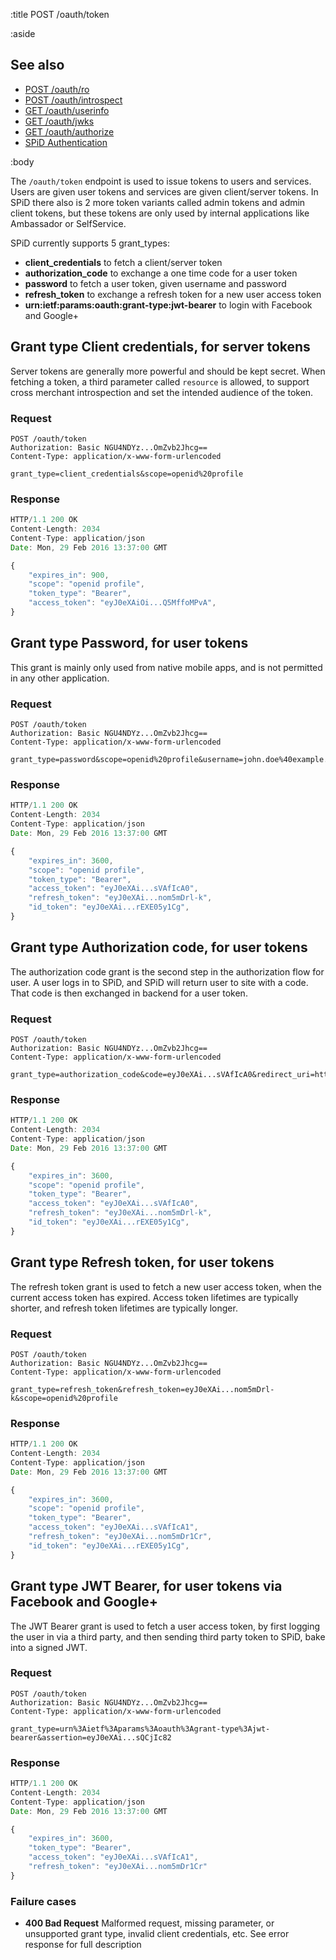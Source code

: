 :title POST /oauth/token

:aside

## See also

* [POST /oauth/ro](/oauth/ro/)
* [POST /oauth/introspect](/oauth/introspect/)
* [GET /oauth/userinfo](/oauth/userinfo/)
* [GET /oauth/jwks](/oauth/jwks/)
* [GET /oauth/authorize](/oauth/authorize/)
* [SPiD Authentication](/authentication/)

:body

The `/oauth/token` endpoint is used to issue tokens to users and services.
Users are given user tokens and services are given client/server tokens. In SPiD
there also is 2 more token variants called admin tokens and admin client tokens,
but these tokens are only used by internal applications like Ambassador or
SelfService.

SPiD currently supports 5 grant_types:

* **client_credentials** to fetch a client/server token
* **authorization_code** to exchange a one time code for a user token
* **password** to fetch a user token, given username and password
* **refresh_token** to exchange a refresh token for a new user access token
* **urn:ietf:params:oauth:grant-type:jwt-bearer** to login with Facebook and Google+

## Grant type Client credentials, for server tokens

Server tokens are generally more powerful and should be kept secret. When
fetching a token, a third parameter called `resource` is allowed, to support
cross merchant introspection and set the intended audience of the token. 

### Request

```
POST /oauth/token
Authorization: Basic NGU4NDYz...OmZvb2Jhcg==
Content-Type: application/x-www-form-urlencoded

grant_type=client_credentials&scope=openid%20profile
```

### Response

```js
HTTP/1.1 200 OK
Content-Length: 2034
Content-Type: application/json
Date: Mon, 29 Feb 2016 13:37:00 GMT

{
    "expires_in": 900,
    "scope": "openid profile",
    "token_type": "Bearer",
    "access_token": "eyJ0eXAiOi...Q5MffoMPvA",
}
```

## Grant type Password, for user tokens

This grant is mainly only used from native mobile apps, and is not permitted
in any other application.

### Request

```
POST /oauth/token
Authorization: Basic NGU4NDYz...OmZvb2Jhcg==
Content-Type: application/x-www-form-urlencoded

grant_type=password&scope=openid%20profile&username=john.doe%40example.com&password=qwerty
```

### Response

```js
HTTP/1.1 200 OK
Content-Length: 2034
Content-Type: application/json
Date: Mon, 29 Feb 2016 13:37:00 GMT

{
    "expires_in": 3600,
    "scope": "openid profile",
    "token_type": "Bearer",
    "access_token": "eyJ0eXAi...sVAfIcA0",
    "refresh_token": "eyJ0eXAi...nom5mDrl-k",
    "id_token": "eyJ0eXAi...rEXE05y1Cg",
}
```

## Grant type Authorization code, for user tokens

The authorization code grant is the second step in the authorization flow for user.
A user logs in to SPiD, and SPiD will return user to site with a code.
That code is then exchanged in backend for a user token.

### Request

```
POST /oauth/token
Authorization: Basic NGU4NDYz...OmZvb2Jhcg==
Content-Type: application/x-www-form-urlencoded

grant_type=authorization_code&code=eyJ0eXAi...sVAfIcA0&redirect_uri=https%3A%2F%2Fexample.com
```

### Response

```js
HTTP/1.1 200 OK
Content-Length: 2034
Content-Type: application/json
Date: Mon, 29 Feb 2016 13:37:00 GMT

{
    "expires_in": 3600,
    "scope": "openid profile",
    "token_type": "Bearer",
    "access_token": "eyJ0eXAi...sVAfIcA0",
    "refresh_token": "eyJ0eXAi...nom5mDrl-k",
    "id_token": "eyJ0eXAi...rEXE05y1Cg",
}
```

## Grant type Refresh token, for user tokens

The refresh token grant is used to fetch a new user access token, when the
current access token has expired. Access token lifetimes are typically shorter,
and refresh token lifetimes are typically longer.

### Request

```
POST /oauth/token
Authorization: Basic NGU4NDYz...OmZvb2Jhcg==
Content-Type: application/x-www-form-urlencoded

grant_type=refresh_token&refresh_token=eyJ0eXAi...nom5mDrl-k&scope=openid%20profile
```

### Response

```js
HTTP/1.1 200 OK
Content-Length: 2034
Content-Type: application/json
Date: Mon, 29 Feb 2016 13:37:00 GMT

{
    "expires_in": 3600,
    "scope": "openid profile",
    "token_type": "Bearer",
    "access_token": "eyJ0eXAi...sVAfIcA1",
    "refresh_token": "eyJ0eXAi...nom5mDr1Cr",
    "id_token": "eyJ0eXAi...rEXE05y1Cg",
}
```

## Grant type JWT Bearer, for user tokens via Facebook and Google+

The JWT Bearer grant is used to fetch a user access token, by first logging
the user in via a third party, and then sending third party token to SPiD,
bake into a signed JWT.

### Request

```
POST /oauth/token
Authorization: Basic NGU4NDYz...OmZvb2Jhcg==
Content-Type: application/x-www-form-urlencoded

grant_type=urn%3Aietf%3Aparams%3Aoauth%3Agrant-type%3Ajwt-bearer&assertion=eyJ0eXAi...sQCjIc82
```

### Response

```js
HTTP/1.1 200 OK
Content-Length: 2034
Content-Type: application/json
Date: Mon, 29 Feb 2016 13:37:00 GMT

{
    "expires_in": 3600,
    "token_type": "Bearer",
    "access_token": "eyJ0eXAi...sVAfIcA1",
    "refresh_token": "eyJ0eXAi...nom5mDr1Cr"
}
```

### Failure cases

* **400 Bad Request** <span class="faded">Malformed request, missing parameter,
or unsupported grant type, invalid client credentials, etc. See error response
for full description</span>

